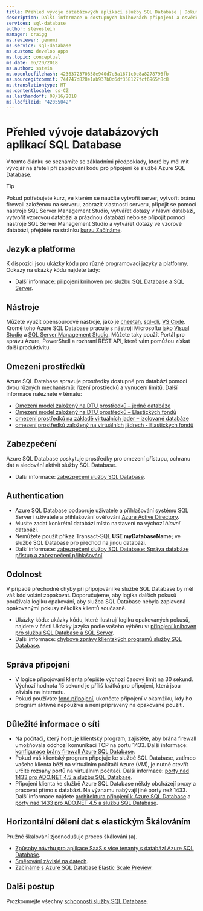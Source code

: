```yaml
---
title: Přehled vývoje databázových aplikací služby SQL Database | Dokumentace Microsoftu
description: Další informace o dostupných knihovnách připojení a osvědčených postupech pro aplikace, které se připojují ke službě SQL Database
services: sql-database
author: stevestein
manager: craigg
ms.reviewer: genemi
ms.service: sql-database
ms.custom: develop apps
ms.topic: conceptual
ms.date: 06/20/2018
ms.author: sstein
ms.openlocfilehash: 4236372370858e940d7e3a1671c0e8a8278796fb
ms.sourcegitcommit: 744747d828e1ab937b0d6df358127fcf6965f8c8
ms.translationtype: MT
ms.contentlocale: cs-CZ
ms.lasthandoff: 08/16/2018
ms.locfileid: "42055042"
---
```

# <a name="sql-database-application-development-overview"></a>Přehled vývoje databázových aplikací SQL Database
V tomto článku se seznámíte se základními předpoklady, které by měl mít vývojář na zřeteli při zapisování kódu pro připojení ke službě Azure SQL Database.

> [!TIP]
> Pokud potřebujete kurz, ve kterém se naučíte vytvořit server, vytvořit bránu firewall založenou na serveru, zobrazit vlastnosti serveru, připojit se pomocí nástroje SQL Server Management Studio, vytvářet dotazy v hlavní databázi, vytvořit vzorovou databázi a prázdnou databázi nebo se připojit pomocí nástroje SQL Server Management Studio a vytvářet dotazy ve vzorové databázi, přejděte na stránku [kurzu Začínáme](sql-database-get-started-portal.md).
>

## <a name="language-and-platform"></a>Jazyk a platforma
K dispozici jsou ukázky kódu pro různé programovací jazyky a platformy. Odkazy na ukázky kódu najdete tady: 

* Další informace: [připojení knihoven pro službu SQL Database a SQL Server](sql-database-libraries.md).

## <a name="tools"></a>Nástroje 
Můžete využít opensourcové nástroje, jako je [cheetah](https://github.com/wunderlist/cheetah), [sql-cli](https://www.npmjs.com/package/sql-cli), [VS Code](https://code.visualstudio.com/). Kromě toho Azure SQL Database pracuje s nástroji Microsoftu jako [Visual Studio](https://www.visualstudio.com/downloads/) a [SQL Server Management Studio](https://msdn.microsoft.com/library/ms174173.aspx).  Můžete taky použít Portál pro správu Azure, PowerShell a rozhraní REST API, které vám pomůžou získat další produktivitu.

## <a name="resource-limitations"></a>Omezení prostředků
Azure SQL Database spravuje prostředky dostupné pro databázi pomocí dvou různých mechanismů: řízení prostředků a vynucení limitů. Další informace naleznete v tématu:

- [Omezení model založený na DTU prostředků – jedné databáze](sql-database-dtu-resource-limits-single-databases.md)
- [Omezení model založený na DTU prostředků – Elastických fondů](sql-database-dtu-resource-limits-elastic-pools.md)
- [omezení prostředků na základě virtuálních jader – izolované databáze](sql-database-vcore-resource-limits-single-databases.md)
- [omezení prostředků založený na virtuálních jádrech - Elastických fondů](sql-database-vcore-resource-limits-elastic-pools.md)

## <a name="security"></a>Zabezpečení
Azure SQL Database poskytuje prostředky pro omezení přístupu, ochranu dat a sledování aktivit služby SQL Database.

* Další informace: [zabezpečení služby SQL Database](sql-database-security-overview.md).

## <a name="authentication"></a>Authentication
* Azure SQL Database podporuje uživatele a přihlašování systému SQL Server i uživatele a přihlašování ověřování [Azure Active Directory](sql-database-aad-authentication.md).
* Musíte zadat konkrétní databázi místo nastavení na výchozí *hlavní* databázi.
* Nemůžete použít příkaz Transact-SQL **USE myDatabaseName;** ve službě SQL Database pro přechod na jinou databázi.
* Další informace: [zabezpečení služby SQL Database: Správa databáze přístup a zabezpečení přihlašování](sql-database-manage-logins.md).

## <a name="resiliency"></a>Odolnost
V případě přechodné chyby při připojování ke službě SQL Database by měl váš kód volání zopakovat.  Doporučujeme, aby logika dalších pokusů používala logiku opakování, aby služba SQL Database nebyla zaplavená opakovanými pokusy několika klientů současně.

* Ukázky kódu: ukázky kódu, které ilustrují logiku opakovaných pokusů, najdete v části Ukázky jazyka podle vašeho výběru v: [připojení knihoven pro službu SQL Database a SQL Server](sql-database-libraries.md).
* Další informace: [chybové zprávy klientských programů služby SQL Database](sql-database-develop-error-messages.md).

## <a name="managing-connections"></a>Správa připojení
* V logice připojování klienta přepište výchozí časový limit na 30 sekund.  Výchozí hodnota 15 sekund je příliš krátká pro připojení, která jsou závislá na internetu.
* Pokud používáte [fond připojení](http://msdn.microsoft.com/library/8xx3tyca.aspx), ukončete připojení v okamžiku, kdy ho program aktivně nepoužívá a není připravený na opakované použití.

## <a name="network-considerations"></a>Důležité informace o síti
* Na počítači, který hostuje klientský program, zajistěte, aby brána firewall umožňovala odchozí komunikaci TCP na portu 1433.  Další informace: [konfigurace brány firewall Azure SQL Database](sql-database-configure-firewall-settings.md).
* Pokud váš klientský program připojuje ke službě SQL Database, zatímco vašeho klienta běží na virtuálním počítači Azure (VM), je nutné otevřít určité rozsahy portů na virtuálním počítači. Další informace: [porty nad 1433 pro ADO.NET 4.5 a službu SQL Database](sql-database-develop-direct-route-ports-adonet-v12.md).
* Připojení klienta ke službě Azure SQL Database někdy obcházejí proxy a pracovat přímo s databází. Na významu nabývají jiné porty než 1433. Další informace najdete [architektura připojení k Azure SQL Database](sql-database-connectivity-architecture.md) a [porty nad 1433 pro ADO.NET 4.5 a službu SQL Database](sql-database-develop-direct-route-ports-adonet-v12.md).

## <a name="data-sharding-with-elastic-scale"></a>Horizontální dělení dat s elastickým Škálováním
Pružné škálování zjednodušuje proces škálování (a). 

* [Způsoby návrhu pro aplikace SaaS s více tenanty s databází Azure SQL Database](sql-database-design-patterns-multi-tenancy-saas-applications.md).
* [Směrování závislé na datech](sql-database-elastic-scale-data-dependent-routing.md).
* [Začínáme s Azure SQL Database Elastic Scale Preview](sql-database-elastic-scale-get-started.md).

## <a name="next-steps"></a>Další postup
Prozkoumejte všechny [schopnosti služby SQL Database](sql-database-technical-overview.md).
